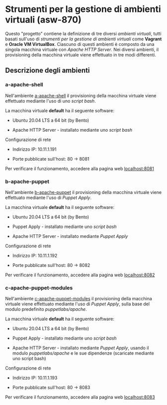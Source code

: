 # Strumenti per la gestione di ambienti virtuali (asw-870)

Questo "progetto" contiene la definizione di tre diversi *ambienti virtuali*, 
tutti basati sull'uso di *strumenti per la gestione di ambienti virtuali* 
come **Vagrant** e **Oracle VM VirtualBox**. 
Ciascuno di questi ambienti è composto da una singola macchina virtuale con *Apache HTTP Server*. 
Nei diversi ambienti, il provisioning della macchina virtuale viene effettuato in tre modi differenti. 


## Descrizione degli ambienti  


### a-apache-shell 

Nell'ambiente [a-apache-shell](a-apache-shell/)
il provisioning della macchina virtuale viene effettuato mediante l'uso di uno *script bash*. 

La macchina virtuale **default** ha il seguente software: 

* Ubuntu 20.04 LTS a 64 bit (by Bento) 

* Apache HTTP Server - installato mediante uno *script bash* 

Configurazione di rete 

* Indirizzo IP: 10.11.1.191 

* Porte pubblicate sull'host: 80 -> 8081 

Per verificare il funzionamento, accedere alla pagina web [localhost:8081](http://localhost:8081) 


### b-apache-puppet 

Nell'ambiente [b-apache-puppet](b-apache-puppet/)
il provisioning della macchina virtuale viene effettuato mediante l'uso di *Puppet Apply*. 

La macchina virtuale **default** ha il seguente software: 

* Ubuntu 20.04 LTS a 64 bit (by Bento) 

* Puppet Apply - installato mediante uno *script bash* 

* Apache HTTP Server - installato mediante *Puppet Apply* 

Configurazione di rete 

* Indirizzo IP: 10.11.1.192 

* Porte pubblicate sull'host: 80 -> 8082 
  
Per verificare il funzionamento, accedere alla pagina web [localhost:8082](http://localhost:8082) 

  
### c-apache-puppet-modules 

Nell'ambiente [c-apache-puppet-modules](c-apache-puppet-modules/)
il provisioning della macchina virtuale viene effettuato mediante l'uso di *Puppet Apply*, 
sulla base del modulo predefinito *puppetlabs/apache*. 

La macchina virtuale **default** ha il seguente software: 

* Ubuntu 20.04 LTS a 64 bit (by Bento) 

* Puppet Apply - installato mediante uno *script bash* 

* Apache HTTP Server - installato mediante *Puppet Apply*, usando il modulo *puppetlabs/apache* e le sue dipendenze (scaricate mediante uno script bash)

Configurazione di rete 

* Indirizzo IP: 10.11.1.193 

* Porte pubblicate sull'host: 80 -> 8083 
  
Per verificare il funzionamento, accedere alla pagina web [localhost:8083](http://localhost:8083) 


